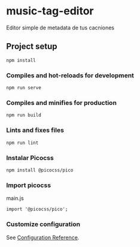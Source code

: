 # music-tag-editor
Editor simple de metadata de tus cacniones

## Project setup
```
npm install
```

### Compiles and hot-reloads for development
```
npm run serve
```

### Compiles and minifies for production
```
npm run build
```

### Lints and fixes files
```
npm run lint
```
### Instalar Picocss
```
npm install @picocss/pico
```

### Import picocss
main.js
```
import '@picocss/pico';
```
### Customize configuration
See [Configuration Reference](https://cli.vuejs.org/config/).
